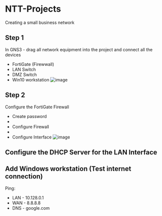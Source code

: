 # NTT-Projects

Creating a small business network

## Step 1
In GNS3 - drag all network equipment into the project and connect all the devices
- FortiGate (Firewwall)
- LAN Switch
- DMZ Switch
- Win10 workstation
![image](https://github.com/MichaelGarcia1011/NTT-Projects/assets/150825876/cc394d7a-54c0-465b-ac52-5c6fe0608260)



## Step 2
Configure the FortiGate Firewall
- Create password
- 
- Configure Firewall
- 
- Configure Interface
![image](https://github.com/MichaelGarcia1011/NTT-Projects/assets/150825876/8e606943-00d0-4283-ba1c-cd1d48879ed2)

## Configure the DHCP Server for the LAN Interface






## Add Windows workstation (Test internet connection)
Ping:
- LAN - 10.128.0.1
- WAN - 8.8.8.8
- DNS - google.com






